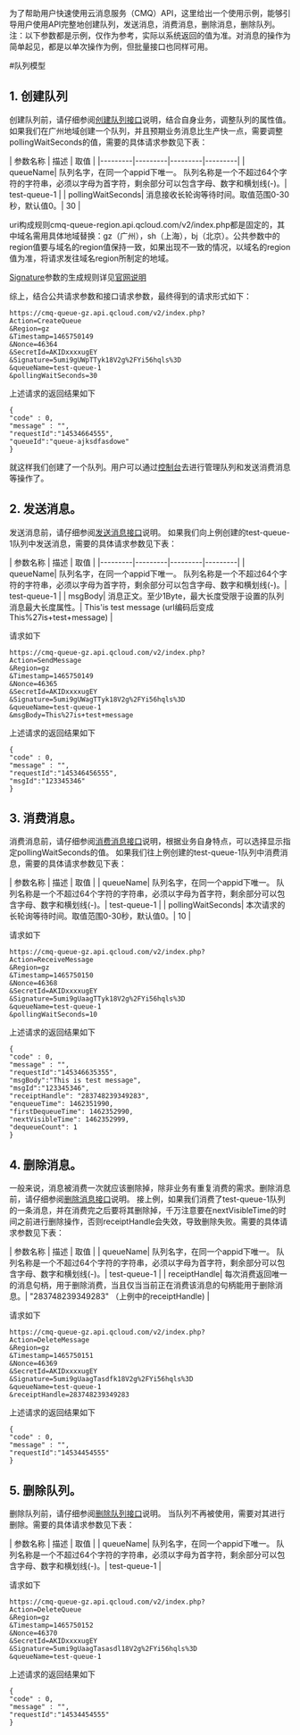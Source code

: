 为了帮助用户快速使用云消息服务（CMQ）API，这里给出一个使用示例，能够引导用户使用API完整地创建队列，发送消息，消费消息，删除消息，删除队列。
注：以下参数都是示例，仅作为参考，实际以系统返回的值为准。对消息的操作为简单起见，都是以单次操作为例，但批量接口也同样可用。

#队列模型


## 1. 创建队列

创建队列前，请仔细参阅[创建队列接口]()说明，结合自身业务，调整队列的属性值。
如果我们在广州地域创建一个队列，并且预期业务消息比生产快一点，需要调整pollingWaitSeconds的值，需要的具体请求参数见下表：


| 参数名称 | 描述 | 取值 |
|---------|---------|---------|---------|
| queueName| 队列名字，在同一个appid下唯一。 队列名称是一个不超过64个字符的字符串，必须以字母为首字符，剩余部分可以包含字母、数字和横划线(-)。| test-queue-1 |
| pollingWaitSeconds| 消息接收长轮询等待时间。取值范围0-30秒，默认值0。| 30 |

uri构成规则cmq-queue-region.api.qcloud.com/v2/index.php都是固定的，其中域名需用具体地域替换：gz（广州），sh（上海），bj（北京）。公共参数中的region值要与域名的region值保持一致，如果出现不一致的情况，以域名的region值为准，将请求发往域名region所制定的地域。

[Signature](https://www.qcloud.com/doc/api/229/%E6%8E%A5%E5%8F%A3%E9%89%B4%E6%9D%83)参数的生成规则详见[官网说明](https://www.qcloud.com/doc/api/229/%E6%8E%A5%E5%8F%A3%E9%89%B4%E6%9D%83)

综上，结合公共请求参数和接口请求参数，最终得到的请求形式如下：

```
https://cmq-queue-gz.api.qcloud.com/v2/index.php?
Action=CreateQueue
&Region=gz
&Timestamp=1465750149
&Nonce=46364
&SecretId=AKIDxxxxugEY
&Signature=5umi9gUWpTTyk18V2g%2FYi56hqls%3D
&queueName=test-queue-1
&pollingWaitSeconds=30 
```

上述请求的返回结果如下

```
{
"code" : 0,
"message" : "",
"requestId":"14534664555",
"queueId":"queue-ajksdfasdowe"
}
```

就这样我们创建了一个队列。用户可以通过[控制台]()去进行管理队列和发送消费消息等操作了。

## 2. 发送消息。

发送消息前，请仔细参阅[发送消息接口]()说明。
如果我们向上例创建的test-queue-1队列中发送消息，需要的具体请求参数见下表：


| 参数名称 | 描述 | 取值 |
|---------|---------|---------|---------|
| queueName| 队列名字，在同一个appid下唯一。 队列名称是一个不超过64个字符的字符串，必须以字母为首字符，剩余部分可以包含字母、数字和横划线(-)。| test-queue-1 |
| msgBody| 消息正文。至少1Byte，最大长度受限于设置的队列消息最大长度属性。| This'is test message (url编码后变成This%27is+test+message) |

请求如下

```
https://cmq-queue-gz.api.qcloud.com/v2/index.php?
Action=SendMessage
&Region=gz
&Timestamp=1465750149
&Nonce=46365
&SecretId=AKIDxxxxugEY
&Signature=5umi9gUWagTTyk18V2g%2FYi56hqls%3D
&queueName=test-queue-1
&msgBody=This%27is+test+message
```

上述请求的返回结果如下

```
{
"code" : 0,
"message" : "",
"requestId":"145346456555",
"msgId":"123345346"
}
```

## 3. 消费消息。

消费消息前，请仔细参阅[消费消息接口]()说明，根据业务自身特点，可以选择显示指定pollingWaitSeconds的值。
如果我们往上例创建的test-queue-1队列中消费消息，需要的具体请求参数见下表：


| 参数名称 | 描述 | 取值 |
| queueName| 队列名字，在同一个appid下唯一。 队列名称是一个不超过64个字符的字符串，必须以字母为首字符，剩余部分可以包含字母、数字和横划线(-)。| test-queue-1 |
| pollingWaitSeconds| 本次请求的长轮询等待时间。取值范围0-30秒，默认值0。| 10 |

请求如下

```
https://cmq-queue-gz.api.qcloud.com/v2/index.php?
Action=ReceiveMessage
&Region=gz
&Timestamp=1465750150
&Nonce=46368
&SecretId=AKIDxxxxugEY
&Signature=5umi9gUaagTTyk18V2g%2FYi56hqls%3D
&queueName=test-queue-1
&pollingWaitSeconds=10
```

上述请求的返回结果如下

```
{
"code" : 0,
"message" : "",
"requestId":"145346635355",
"msgBody":"This is test message",
"msgId":"123345346",
"receiptHandle": "283748239349283",
"enqueueTime": 1462351990,
"firstDequeueTime": 1462352990,
"nextVisibleTime": 1462352999,
"dequeueCount": 1
}
```

## 4. 删除消息。

一般来说，消息被消费一次就应该删除掉，除非业务有重复消费的需求。删除消息前，请仔细参阅[删除消息接口]()说明。
接上例，如果我们消费了test-queue-1队列的一条消息，并在消费完之后要将其删除掉，千万注意要在nextVisibleTime的时间之前进行删除操作，否则receiptHandle会失效，导致删除失败。需要的具体请求参数见下表：


| 参数名称 | 描述 | 取值 |
| queueName| 队列名字，在同一个appid下唯一。 队列名称是一个不超过64个字符的字符串，必须以字母为首字符，剩余部分可以包含字母、数字和横划线(-)。| test-queue-1 |
| receiptHandle| 每次消费返回唯一的消息句柄，用于删除消费，当且仅当当前正在消费该消息的句柄能用于删除消息。| "283748239349283" （上例中的receiptHandle) |


请求如下

```
https://cmq-queue-gz.api.qcloud.com/v2/index.php?
Action=DeleteMessage
&Region=gz
&Timestamp=1465750151
&Nonce=46369
&SecretId=AKIDxxxxugEY
&Signature=5umi9gUaagTasdfk18V2g%2FYi56hqls%3D
&queueName=test-queue-1
&receiptHandle=283748239349283
```

上述请求的返回结果如下

```
{
"code" : 0,
"message" : "",
"requestId":"14534454555"
}
```


## 5. 删除队列。

删除队列前，请仔细参阅[删除队列接口]()说明。
当队列不再被使用，需要对其进行删除。需要的具体请求参数见下表：


| 参数名称 | 描述 | 取值 |
| queueName| 队列名字，在同一个appid下唯一。 队列名称是一个不超过64个字符的字符串，必须以字母为首字符，剩余部分可以包含字母、数字和横划线(-)。| test-queue-1 |


请求如下

```
https://cmq-queue-gz.api.qcloud.com/v2/index.php?
Action=DeleteQueue
&Region=gz
&Timestamp=1465750152
&Nonce=46370
&SecretId=AKIDxxxxugEY
&Signature=5umi9gUaagTasasdl18V2g%2FYi56hqls%3D
&queueName=test-queue-1
```

上述请求的返回结果如下

```
{
"code" : 0,
"message" : "",
"requestId":"14534454555"
}
```